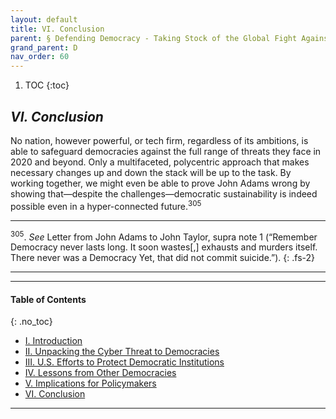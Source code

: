 ```yaml
---
layout: default
title: VI. Conclusion   
parent: § Defending Democracy - Taking Stock of the Global Fight Against Digital Repression, Disinformation, and Election Insecurity 
grand_parent: D 
nav_order: 60 
---
```

<style>
.dont-break-out {
  /* These are technically the same, but use both */
  overflow-wrap: break-word;
  word-wrap: break-word;

  -ms-word-break: break-all;
  /* This is the dangerous one in WebKit, as it breaks things wherever */
  word-break: break-all;
  /* Instead use this non-standard one: */
  word-break: break-word;
}
</style>

<div class="dont-break-out" markdown="1">

1. TOC
{:toc}


## *VI. Conclusion*
No nation, however powerful, or tech firm, regardless of its ambitions, is able to safeguard democracies against the full range of threats they face in 2020 and beyond. Only a multifaceted, polycentric approach that makes necessary changes up and down the stack will be up to the task. By working together, we might even be able to prove John Adams wrong by showing that—despite the challenges—democratic sustainability is indeed possible even in a hyper-connected future.<sup>305</sup>

***
<sup>305</sup>. *See* Letter from John Adams to John Taylor, supra note 1 (“Remember Democracy never lasts long. It soon wastes[,] exhausts and murders itself. There never was a Democracy Yet, that did not commit suicide.”).
{: .fs-2}
***

***

#### Table of Contents
{: .no_toc}

<ul><li> <a href="/docs/D/defending-democracy-taking-stock-of-the-global-fight-against-digital-repression-disinformation-and-election-insecurity-1/">I. Introduction</a></li><li> <a href="/docs/D/defending-democracy-taking-stock-of-the-global-fight-against-digital-repression-disinformation-and-election-insecurity-2/">II. Unpacking the Cyber Threat to Democracies</a></li><li> <a href="/docs/D/defending-democracy-taking-stock-of-the-global-fight-against-digital-repression-disinformation-and-election-insecurity-3/">III. U.S. Efforts to Protect Democratic Institutions</a></li><li> <a href="/docs/D/defending-democracy-taking-stock-of-the-global-fight-against-digital-repression-disinformation-and-election-insecurity-4/">IV. Lessons from Other Democracies</a></li><li> <a href="/docs/D/defending-democracy-taking-stock-of-the-global-fight-against-digital-repression-disinformation-and-election-insecurity-5/">V. Implications for Policymakers</a></li><li> <a href="/docs/D/defending-democracy-taking-stock-of-the-global-fight-against-digital-repression-disinformation-and-election-insecurity-6/">VI. Conclusion</a></li></ul>

***

</div>
